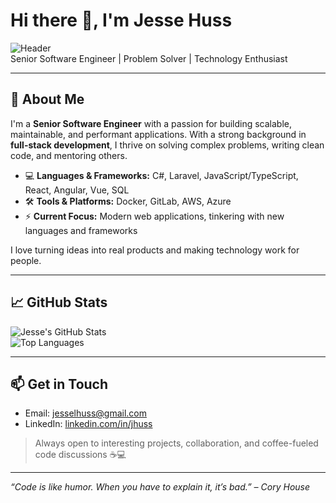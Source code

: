 # Hi there 👋, I'm Jesse Huss

![Header](https://img.shields.io/badge/Full-Stack%20Developer-blue?style=flat&logo=appveyor)  
Senior Software Engineer | Problem Solver | Technology Enthusiast

---

## 🚀 About Me
I'm a **Senior Software Engineer** with a passion for building scalable, maintainable, and performant applications. With a strong background in **full-stack development**, I thrive on solving complex problems, writing clean code, and mentoring others.  

- 💻 **Languages & Frameworks:** C#, Laravel, JavaScript/TypeScript, React, Angular, Vue, SQL
- 🛠 **Tools & Platforms:** Docker, GitLab, AWS, Azure
- ⚡ **Current Focus:** Modern web applications, tinkering with new languages and frameworks

I love turning ideas into real products and making technology work for people.

---

## 📈 GitHub Stats

![Jesse's GitHub Stats](https://github-readme-stats.vercel.app/api?username=jessehuss&show_icons=true&count_private=true&theme=radical)  
![Top Languages](https://github-readme-stats.vercel.app/api/top-langs/?username=jessehuss&layout=compact&theme=radical)

---

## 📫 Get in Touch
- Email: [jesselhuss@gmail.com](mailto:jesselhuss@gmail.com)  
- LinkedIn: [linkedin.com/in/jhuss](https://www.linkedin.com/in/jhuss)  

> Always open to interesting projects, collaboration, and coffee-fueled code discussions ☕💻

---

*“Code is like humor. When you have to explain it, it’s bad.” – Cory House*
